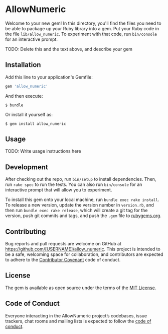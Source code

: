 # AllowNumeric

Welcome to your new gem! In this directory, you'll find the files you need to be able to package up your Ruby library into a gem. Put your Ruby code in the file `lib/allow_numeric`. To experiment with that code, run `bin/console` for an interactive prompt.

TODO: Delete this and the text above, and describe your gem

## Installation

Add this line to your application's Gemfile:

```ruby
gem 'allow_numeric'
```

And then execute:

    $ bundle

Or install it yourself as:

    $ gem install allow_numeric

## Usage

TODO: Write usage instructions here

## Development

After checking out the repo, run `bin/setup` to install dependencies. Then, run `rake spec` to run the tests. You can also run `bin/console` for an interactive prompt that will allow you to experiment.

To install this gem onto your local machine, run `bundle exec rake install`. To release a new version, update the version number in `version.rb`, and then run `bundle exec rake release`, which will create a git tag for the version, push git commits and tags, and push the `.gem` file to [rubygems.org](https://rubygems.org).

## Contributing

Bug reports and pull requests are welcome on GitHub at https://github.com/[USERNAME]/allow_numeric. This project is intended to be a safe, welcoming space for collaboration, and contributors are expected to adhere to the [Contributor Covenant](http://contributor-covenant.org) code of conduct.

## License

The gem is available as open source under the terms of the [MIT License](https://opensource.org/licenses/MIT).

## Code of Conduct

Everyone interacting in the AllowNumeric project’s codebases, issue trackers, chat rooms and mailing lists is expected to follow the [code of conduct](https://github.com/[USERNAME]/allow_numeric/blob/master/CODE_OF_CONDUCT.md).
